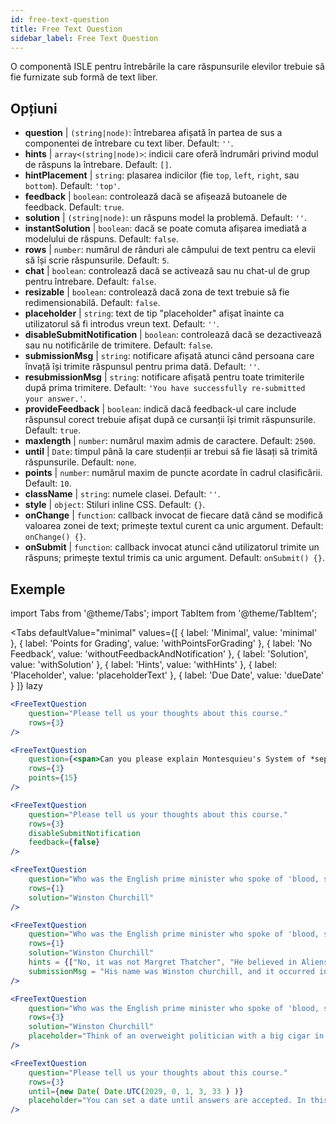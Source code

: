 ```yaml
---
id: free-text-question 
title: Free Text Question
sidebar_label: Free Text Question
---
```


O componentă ISLE pentru întrebările la care răspunsurile elevilor trebuie să fie furnizate sub formă de text liber.

## Opțiuni

* __question__ | `(string|node)`: întrebarea afișată în partea de sus a componentei de întrebare cu text liber. Default: `''`.
* __hints__ | `array<(string|node)>`: indicii care oferă îndrumări privind modul de răspuns la întrebare. Default: `[]`.
* __hintPlacement__ | `string`: plasarea indicilor (fie `top`, `left`, `right`, sau `bottom`). Default: `'top'`.
* __feedback__ | `boolean`: controlează dacă se afișează butoanele de feedback. Default: `true`.
* __solution__ | `(string|node)`: un răspuns model la problemă. Default: `''`.
* __instantSolution__ | `boolean`: dacă se poate comuta afișarea imediată a modelului de răspuns. Default: `false`.
* __rows__ | `number`: numărul de rânduri ale câmpului de text pentru ca elevii să își scrie răspunsurile. Default: `5`.
* __chat__ | `boolean`: controlează dacă se activează sau nu chat-ul de grup pentru întrebare. Default: `false`.
* __resizable__ | `boolean`: controlează dacă zona de text trebuie să fie redimensionabilă. Default: `false`.
* __placeholder__ | `string`: text de tip "placeholder" afișat înainte ca utilizatorul să fi introdus vreun text. Default: `''`.
* __disableSubmitNotification__ | `boolean`: controlează dacă se dezactivează sau nu notificările de trimitere. Default: `false`.
* __submissionMsg__ | `string`: notificare afișată atunci când persoana care învață își trimite răspunsul pentru prima dată. Default: `''`.
* __resubmissionMsg__ | `string`: notificare afișată pentru toate trimiterile după prima trimitere. Default: `'You have successfully re-submitted your answer.'`.
* __provideFeedback__ | `boolean`: indică dacă feedback-ul care include răspunsul corect trebuie afișat după ce cursanții își trimit răspunsurile. Default: `true`.
* __maxlength__ | `number`: numărul maxim admis de caractere. Default: `2500`.
* __until__ | `Date`: timpul până la care studenții ar trebui să fie lăsați să trimită răspunsurile. Default: `none`.
* __points__ | `number`: numărul maxim de puncte acordate în cadrul clasificării. Default: `10`.
* __className__ | `string`: numele clasei. Default: `''`.
* __style__ | `object`: Stiluri inline CSS. Default: `{}`.
* __onChange__ | `function`: callback invocat de fiecare dată când se modifică valoarea zonei de text; primește textul curent ca unic argument. Default: `onChange() {}`.
* __onSubmit__ | `function`: callback invocat atunci când utilizatorul trimite un răspuns; primește textul trimis ca unic argument. Default: `onSubmit() {}`.


## Exemple

import Tabs from '@theme/Tabs';
import TabItem from '@theme/TabItem';

<Tabs
    defaultValue="minimal"
    values={[
        { label: 'Minimal', value: 'minimal' },
        { label: 'Points for Grading', value: 'withPointsForGrading' },
        { label: 'No Feedback', value: 'withoutFeedbackAndNotification' },
        { label: 'Solution', value: 'withSolution' },
        { label: 'Hints', value: 'withHints' },
        { label: 'Placeholder', value: 'placeholderText' },
        { label: 'Due Date', value: 'dueDate' }
    ]}
    lazy
>

<TabItem value="minimal" >

```jsx live
<FreeTextQuestion 
    question="Please tell us your thoughts about this course." 
    rows={3} 
/>
```
</TabItem>

<TabItem value="withPointsForGrading" >

```jsx live
<FreeTextQuestion 
    question={<span>Can you please explain Montesquieu's System of *separation of powers*?</span>} 
    rows={3} 
    points={15}
/>
```

</TabItem>

<TabItem value="withoutFeedbackAndNotification" >

```jsx live
<FreeTextQuestion 
    question="Please tell us your thoughts about this course." 
    rows={3}
    disableSubmitNotification 
    feedback={false}
/>
```

</TabItem>

<TabItem value="withSolution" > 

```jsx live
<FreeTextQuestion 
    question="Who was the English prime minister who spoke of 'blood, sweat and tears'?" 
    rows={1} 
    solution="Winston Churchill" 
/>
```

</TabItem>

<TabItem value="withHints" >

```jsx live
<FreeTextQuestion 
    question="Who was the English prime minister who spoke of 'blood, sweat and tears'?" 
    rows={1} 
    solution="Winston Churchill" 
    hints = {["No, it was not Margret Thatcher", "He believed in Aliens by the way", "His first name was Winston - like the guy in 1984"]}
    submissionMsg = "His name was Winston churchill, and it occurred in a speech given by him to the House of Commons of the Parliament of the United Kingdom on 13 May 1940. The speech is sometimes known by that name"
/>
```

</TabItem>

<TabItem value="placeholderText" >

```jsx live
<FreeTextQuestion 
    question="Who was the English prime minister who spoke of 'blood, sweat and tears'?" 
    rows={3} 
    solution="Winston Churchill" 
    placeholder="Think of an overweight politician with a big cigar in his mouth."
/>
```

</TabItem>

<TabItem value="dueDate" >

```jsx live
<FreeTextQuestion 
    question="Please tell us your thoughts about this course." 
    rows={3} 
    until={new Date( Date.UTC(2029, 0, 1, 3, 33 ) )}
    placeholder="You can set a date until answers are accepted. In this case it is 2020, 1st of January, 3:30 am UTC time."
/>
```

</TabItem>

</Tabs>
